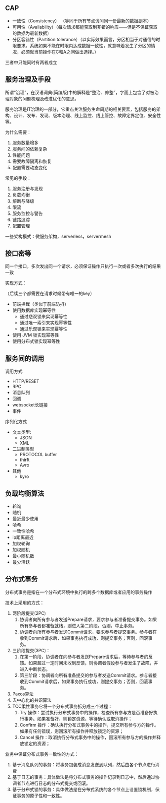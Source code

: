 ## CAP

- 一致性（Consistency） （等同于所有节点访问同一份最新的数据副本）
- 可用性（Availability）（每次请求都能获取到非错的响应——但是不保证获取的数据为最新数据）
- 分区容错性（Partition tolerance）（以实际效果而言，分区相当于对通信的时限要求。系统如果不能在时限内达成数据一致性，就意味着发生了分区的情况，必须就当前操作在C和A之间做出选择。）

三者中只能同时有两者成立

## 服务治理及手段

所谓“治理”，在汉语词典(简编版)中的解释是“整治、修整”，字面上包含了对被治理对象的问题梳理及改进优化的意思。

服务治理是IT治理的一部分，它重点关注服务生命周期的相关要素，包括服务的架构、设计、发布、发现、版本治理、线上监控、线上管控、故障定界定位、安全性等。

为什么需要：

1. 服务数量增多
2. 服务间的依赖复杂
3. 性能问题
4. 需要故障隔离和恢复
5. 配置需要动态变化

常见的手段：

1. 服务注册与发现
2. 负载均衡
3. 熔断与降级
4. 限流
5. 服务监控与警告
6. 链路追踪
7. 配置管理

一些架构模式：微服务架构，serverless，servermesh


## 接口密等

同一个接口，多次发出同一个请求，必须保证操作只执行一次或者多次执行的结果一致

实现方式：

（后续三个都需要在请求时候带有唯一的key）

- 前端拦截（类似于前端防抖）
- 使用数据库实现幂等性
	- 通过悲观锁来实现幂等性
	- 通过唯一索引来实现幂等性
	- 通过乐观锁来实现幂等性
- 使用 JVM 锁实现幂等性
- 使用分布式锁实现幂等性

## 服务间的调用

调用方式

- HTTP/RESET
- RPC
- 消息队列
- 回调
- websocket长链接
- 事件

序列化方式
- 文本类型:
	- JSON
	- XML
- 二进制类型
	- PROTOCOL buffer
	- thirft
	- Avro
- 其他
	- kyro

## 负载均衡算法

- 轮询
- 随机
- 最近最少使用
- 哈希
- 一致性哈希
- ip距离最近
- 加权轮询
- 加权随机
- 最小随机数
- 最少活跃

## 分布式事务


分布式事务是指在一个分布式环境中执行的跨多个数据库或者应用的事务操作

技术上采用的方式： 

1. 两阶段提交(2PC)
	1. 协调者向所有参与者发送Prepare请求，要求参与者准备提交事务。如果所有参与者都准备就绪，则进入第二阶段。否则，中止事务。
	2. 协调者向所有参与者发送Commit请求，要求参与者提交事务。参与者在收到Commit请求后，如果事务执行成功，则提交事务；否则，回滚事务。
2. 三阶段提交(3PC)：
	1. 在第一阶段，协调者在向参与者发送Prepare请求后，等待参与者的反馈。如果超过一定时间未收到反馈，则协调者假设参与者发生了故障，并进入中断状态。
	2. 第三阶段：协调者向所有准备提交的参与者发送Commit请求。参与者接收到Commit请求后，如果事务执行成功，则提交事务；否则，回滚事务。
3. Paxos算法
4. 去中心化的共识算法
5. TCC柔性事务它将一个分布式事务拆分成三个过程：
	1. Try 操作：尝试执行分布式事务中的操作，检查所有参与方是否准备好执行事务。如果准备好，则锁定资源，等待确认或取消操作；
	2. Confirm 操作：确认执行分布式事务中的操作，提交所有参与方的操作。如果有任何错误，则回滚所有操作并释放锁定的资源；
	3. Cancel 操作：取消执行分布式事务中的操作，回滚所有参与方的操作并释放锁定的资源；

业务中保证分布式事务一致性的方式：

1. 基于消息队列的事务：将事务包装成消息发送到队列，然后由各个节点进行消费
2. 基于日志的事务：具体做法是将分布式事务的操作记录到日志中，然后通过协调者节点进行日志的分布式提交或回滚。
3. 基于分布式锁的事务：具体做法是在分布式系统的各个节点上设置锁机制，保证事务的原子性和一致性。